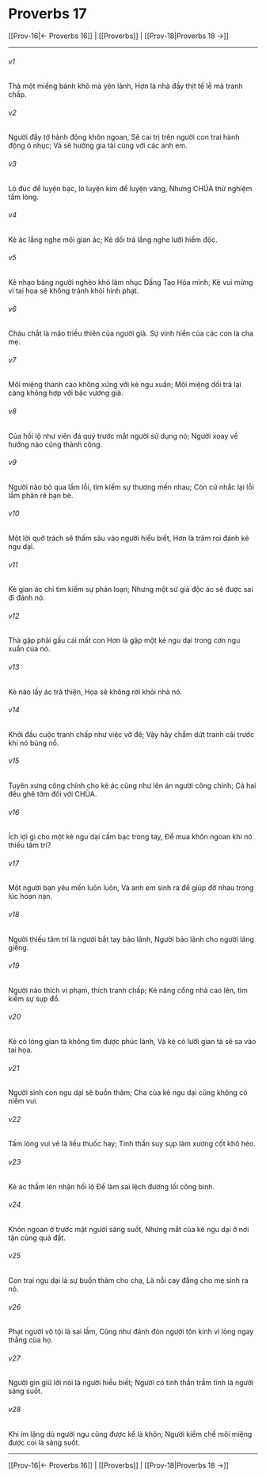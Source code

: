 # Proverbs 17

[[Prov-16|← Proverbs 16]] | [[Proverbs]] | [[Prov-18|Proverbs 18 →]]
***



###### v1 
Thà một miếng bánh khô mà yên lành, Hơn là nhà đầy thịt tế lễ mà tranh chấp. 

###### v2 
Người đầy tớ hành động khôn ngoan, Sẽ cai trị trên người con trai hành động ô nhục; Và sẽ hưởng gia tài cùng với các anh em. 

###### v3 
Lò đúc để luyện bạc, lò luyện kim để luyện vàng, Nhưng CHÚA thử nghiệm tấm lòng. 

###### v4 
Kẻ ác lắng nghe môi gian ác; Kẻ dối trá lắng nghe lưỡi hiểm độc. 

###### v5 
Kẻ nhạo báng người nghèo khó làm nhục Đấng Tạo Hóa mình; Kẻ vui mừng vì tai họa sẽ không tránh khỏi hình phạt. 

###### v6 
Cháu chắt là mão triều thiên của người già. Sự vinh hiển của các con là cha mẹ. 

###### v7 
Môi miệng thanh cao không xứng với kẻ ngu xuẩn; Môi miệng dối trá lại càng không hợp với bậc vương giả. 

###### v8 
Của hối lộ như viên đá quý trước mắt người sử dụng nó; Người xoay về hướng nào cũng thành công. 

###### v9 
Người nào bỏ qua lầm lỗi, tìm kiếm sự thương mến nhau; Còn cứ nhắc lại lỗi lầm phân rẽ bạn bè. 

###### v10 
Một lời quở trách sẽ thấm sâu vào người hiểu biết, Hơn là trăm roi đánh kẻ ngu dại. 

###### v11 
Kẻ gian ác chỉ tìm kiếm sự phản loạn; Nhưng một sứ giả độc ác sẽ được sai đi đánh nó. 

###### v12 
Thà gặp phải gấu cái mất con Hơn là gặp một kẻ ngu dại trong cơn ngu xuẩn của nó. 

###### v13 
Kẻ nào lấy ác trả thiện, Họa sẽ không rời khỏi nhà nó. 

###### v14 
Khởi đầu cuộc tranh chấp như việc vỡ đê; Vậy hãy chấm dứt tranh cãi trước khi nó bùng nổ. 

###### v15 
Tuyên xưng công chính cho kẻ ác cũng như lên án người công chính; Cả hai đều ghê tởm đối với CHÚA. 

###### v16 
Ích lợi gì cho một kẻ ngu dại cầm bạc trong tay, Để mua khôn ngoan khi nó thiếu tâm trí? 

###### v17 
Một người bạn yêu mến luôn luôn, Và anh em sinh ra để giúp đỡ nhau trong lúc hoạn nạn. 

###### v18 
Người thiếu tâm trí là người bắt tay bảo lãnh, Người bảo lãnh cho người láng giềng. 

###### v19 
Người nào thích vi phạm, thích tranh chấp; Kẻ nâng cổng nhà cao lên, tìm kiếm sự sụp đổ. 

###### v20 
Kẻ có lòng gian tà không tìm được phúc lành, Và kẻ có lưỡi gian tà sẽ sa vào tai họa. 

###### v21 
Người sinh con ngu dại sẽ buồn thảm; Cha của kẻ ngu dại cũng không có niềm vui. 

###### v22 
Tấm lòng vui vẻ là liều thuốc hay; Tinh thần suy sụp làm xương cốt khô héo. 

###### v23 
Kẻ ác thầm lén nhận hối lộ Để làm sai lệch đường lối công bình. 

###### v24 
Khôn ngoan ở trước mặt người sáng suốt, Nhưng mắt của kẻ ngu dại ở nơi tận cùng quả đất. 

###### v25 
Con trai ngu dại là sự buồn thảm cho cha, Là nỗi cay đắng cho mẹ sinh ra nó. 

###### v26 
Phạt người vô tội là sai lầm, Cũng như đánh đòn người tôn kính vì lòng ngay thẳng của họ. 

###### v27 
Người gìn giữ lời nói là người hiểu biết; Người có tinh thần trầm tĩnh là người sáng suốt. 

###### v28 
Khi im lặng dù người ngu cũng được kể là khôn; Người kiềm chế môi miệng được coi là sáng suốt.

***
[[Prov-16|← Proverbs 16]] | [[Proverbs]] | [[Prov-18|Proverbs 18 →]]
